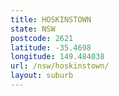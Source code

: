 ```yaml
---
title: HOSKINSTOWN
state: NSW
postcode: 2621
latitude: -35.4698
longitude: 149.484038
url: /nsw/hoskinstown/
layout: suburb
---
```

